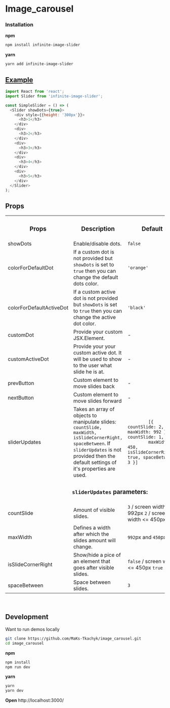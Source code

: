 # Image_carousel

### Installation
**npm**

```bash
npm install infinite-image-slider
```

**yarn**

```bash
yarn add infinite-image-slider
```

## [Example](https://codesandbox.io/s/infinite-image-slider-8y1ts3)
```js
import React from 'react';
import Slider from 'infinite-image-slider';

const SimpleSlider = () => (
  <Slider showDots={true}>
    <div style={{height: '300px'}}>
      <h3>1</h3>
    </div>
    <div>
      <h3>2</h3>
    </div>
    <div>
      <h3>3</h3>
    </div>
    <div>
      <h3>4</h3>
    </div>
    <div>
      <h3>5</h3>
    </div>
  </Slider>
);
```

## **Props**

<table width='100%'>
  <tr>
    <th><h3><b>Props</b></h3></th>
    <th><h3><b>Description</b></h3></th>
    <th><h3><b>Default</b></h3></th>
    <th><h3><b>Type</b></h3></th>
  </tr>
  <tr>
    <td>showDots</td>
    <td>Enable/disable dots.</td>
    <td><code>false</code></td>
    <td>boolean</td>
  </tr>
  <tr>
    <td>colorForDefaultDot</td>
    <td>
      If a custom dot is not provided but <code>showDots</code> is set to
      <code>true</code> then you can change the default dots color.
    </td>
    <td><code>'orange'</code></td>
    <td>string</td>
  </tr>
  <tr>
    <td>colorForDefaultActiveDot</td>
    <td>
      If a custom active dot is not provided but <code>showDots</code> is set
      to <code>true</code> then you can change the active dot color.
    </td>
    <td><code>'black'</code></td>
    <td>string</td>
  </tr>
  <tr>
    <td>customDot</td>
    <td>Provide your custom JSX.Element.</td>
    <td>-</td>
    <td>JSX.Element</td>
  </tr>
  <tr>
    <td>customActiveDot</td>
    <td>
      Provide your your custom active dot. It will be
      used to show to the user what slide he is at.
    </td>
    <td>-</td>
    <td>JSX.Element</td>
  </tr>
  <tr>
    <td>prevButton</td>
    <td>Custom element to move slides back</td>
    <td>-</td>
    <td>JSX.Element</td>
  </tr>
  <tr>
    <td>nextButton</td>
    <td>Custom element to move slides forward</td>
    <td>-</td>
    <td>JSX.Element</td>
  </tr>
  <tr>
    <td>sliderUpdates</td>
    <td>
      Takes an array of objects to manipulate slides:
      <code>countSlide, maxWidth, isSlideCornerRight, spaceBetween</code>.
      If <code>sliderUpdates</code> is not provided then the default
      settings of it's properties are used.
    </td>
    <td>
      <code>
        [{ countSlide: 2, maxWidth: 992 },{ countSlide: 1,
        maxWidth: 450, isSlideCornerRight: true, spaceBetween: 3 }]
      </code>
    </td>
    <td>array</td>
  </tr>
  <tr>
    <td colspan="4" align='center'>
      <h3><code>sliderUpdates</code> parameters:</h3>
    </td>
  </tr>
  <tr>
    <td>countSlide</td>
    <td>Amount of visible slides.</td>
    <td>
      <code>3</code> / 
      screen width <= 992px <code>2</code> / 
      screen width <= 450px <code>1</code>
    </td>
    <td>number</td>
  </tr>
  <tr>
    <td>maxWidth</td>
    <td>Defines a width after which the slides amount will change.</td>
    <td><code>992</code>px and <code>450</code>px</td>
    <td>number</td>
  </tr>
  <tr>
    <td>isSlideCornerRight</td>
    <td>Show/hide a pice of an element that goes after visible slides.</td>
    <td><code>false</code> / screen width <= 450px <code>true</code></td>
    <td>boolean</td>
  </tr>
  <tr>
    <td>spaceBetween</td>
    <td>Space between slides.</td>
    <td><code>3</code></td>
    <td>number</td>
  </tr>
</table>

<br/>

## Development

Want to run demos locally

```bash
git clone https://github.com/MaKs-Tkachyk/image_carousel.git
cd image_carousel
```

**npm**
```bash
npm install
npm run dev
```

**yarn**
```bash
yarn
yarn dev
```
**Open** http://localhost:3000/